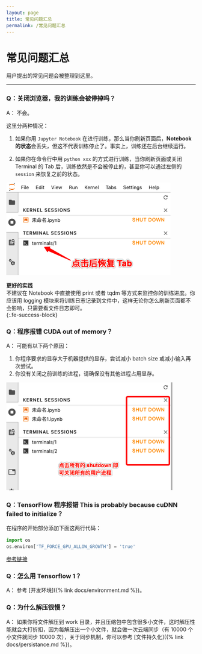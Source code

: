 ```yaml
---
layout: page
title: 常见问题汇总
permalink: /常见问题汇总
---
```


# 常见问题汇总

用户提出的常见问题会被整理到这里。

------

### Q：关闭浏览器，我的训练会被停掉吗？

A： 不会。

这里分两种情况：

1. 如果你用 `Jupyter Notebook` 在进行训练，那么当你刷新页面后，**Notebook 的状态**会丢失，但这不代表训练停止了。事实上，训练还在后台继续运行。

2. 如果你在命令行中用 `python xxx` 的方式进行训练，当你刷新页面或关闭 Terminal 的 Tab 后，训练依然是不会被停止的，甚至你可以通过左侧的 `session` 来恢复之前的状态。

![](/asset/session-terminal-recovery.png)

<div>
<div><strong>更好的实践</strong></div><div>不建议在 Notebook 中直接使用 print 或者 tqdm 等方式来监控你的训练进度。你应该用 logging 模块来将训练日志记录到文件中，这样无论你怎么刷新页面都不会影响，只需要看文件日志即可。</div>
</div>
{:.fe-success-block}

### Q：程序报错 CUDA out of memory？

A： 可能有以下两个原因：

1. 你程序要求的显存大于机器提供的显存，尝试减小 batch size 或减小输入再次尝试。
2. 你没有关闭之前训练的进程，请确保没有其他进程占用显存。

![](/asset/shutdown.png)

### Q：TensorFlow 程序报错 This is probably because cuDNN failed to initialize？

在程序的开始部分添加下面这两行代码：

```python
import os
os.environ['TF_FORCE_GPU_ALLOW_GROWTH'] = 'true'
```

[参考链接](https://stackoverflow.com/questions/53698035/failed-to-get-convolution-algorithm-this-is-probably-because-cudnn-failed-to-in)

### Q：怎么用 Tensorflow 1？

A： 参考 [开发环境]({% link docs/environment.md %})。

### Q：为什么解压很慢？

A： 如果你将文件解压到 work 目录，并且压缩包中包含很多小文件，这时解压性能就会大打折扣，因为每解压出一个小文件，就会做一次云端同步（有 10000 个小文件就同步 10000 次），关于同步机制，你可以参考 [文件持久化]({% link docs/persistance.md %})。
